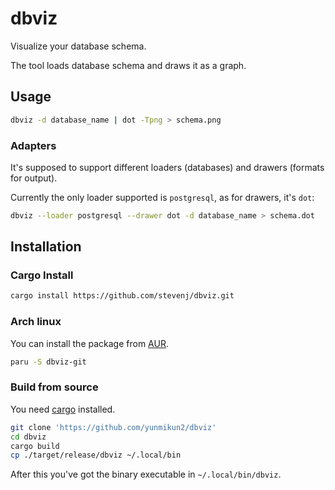 # dbviz

Visualize your database schema.

The tool loads database schema and draws it as a graph.

## Usage

```sh
dbviz -d database_name | dot -Tpng > schema.png
```

### Adapters

It's supposed to support different loaders (databases) and drawers
(formats for output).

Currently the only loader supported is `postgresql`, as for drawers,
it's `dot`:

```sh
dbviz --loader postgresql --drawer dot -d database_name > schema.dot
```

## Installation

### Cargo Install

```sh
cargo install https://github.com/stevenj/dbviz.git
```

### Arch linux

You can install the package from
[AUR](https://aur.archlinux.org/packages/dbviz-git).

```sh
paru -S dbviz-git
```

### Build from source

You need [cargo](https://doc.rust-lang.org/cargo/) installed.

```sh
git clone 'https://github.com/yunmikun2/dbviz'
cd dbviz
cargo build
cp ./target/release/dbviz ~/.local/bin
```

After this you've got the binary executable in `~/.local/bin/dbviz`.
